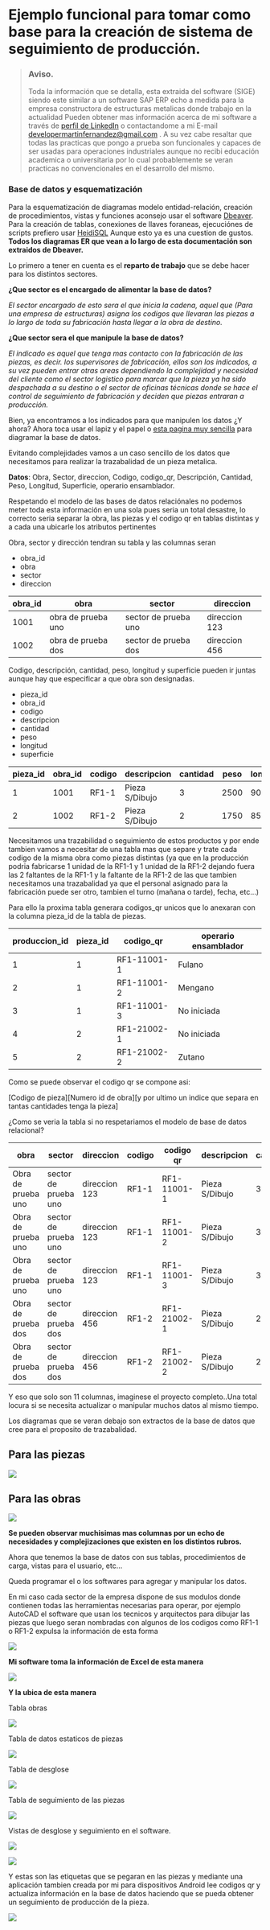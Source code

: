 # Ejemplo funcional para tomar como base para la creación de sistema de seguimiento de producción.

> ### Aviso.
> Toda la información que se detalla, esta extraida del software (SIGE) siendo este similar a un software SAP ERP echo a medida para la empresa constructora de estructuras metalicas donde trabajo en la actualidad Pueden obtener mas información acerca de mi software a través de [perfil de LinkedIn](https://www.linkedin.com/in/martin-fernandez-3b56a91a0/) o contactandome a mi E-mail developermartinfernandez@gmail.com . A su vez cabe resaltar que todas las practicas que pongo a prueba son funcionales y capaces de ser usadas para operaciones industriales aunque no recibi educación academica o universitaria por lo cual probablemente se veran practicas no convencionales en el desarrollo del  mismo.

### Base de datos y esquematización
Para la esquematización de diagramas modelo entidad-relación, creación de procedimientos, vistas y funciones aconsejo usar el software [Dbeaver](https://dbeaver.io/). Para la creación de tablas, conexiones de llaves foraneas, ejecuciónes de scripts prefiero usar [HeidiSQL](https://www.heidisql.com/) Aunque esto ya es una cuestion de gustos. **Todos los diagramas ER que vean a lo largo de esta documentación son extraidos de Dbeaver.**

Lo primero a tener en cuenta es el **reparto de trabajo** que se debe hacer para los distintos sectores. 

**¿Que sector es el encargado de alimentar la base de datos?**

*El sector encargado de esto sera el que inicia la cadena, aquel que (Para una empresa de estructuras) asigna los codigos que llevaran las piezas a lo largo de toda su fabricación hasta llegar a la obra de destino.*

**¿Que sector sera el que manipule la base de datos?**

*El indicado es aquel que tenga mas contacto con la fabricación de las piezas, es decir. los supervisores de fabricación, ellos son los indicados, a su vez pueden entrar otras areas dependiendo la complejidad y necesidad del cliente como el sector logistico para marcar que la pieza ya ha sido despachada a su destino o el sector de oficinas técnicas donde se hace el control de seguimiento de fabricación y deciden que piezas entraran a producción.*

Bien, ya encontramos a los indicados para que manipulen los datos ¿Y ahora?
Ahora toca usar el lapiz y el papel o [esta pagina muy sencilla](dbdesigner.net) para diagramar la base de datos.

Evitando complejidades vamos a un caso sencillo de los datos que necesitamos para realizar la trazabalidad de un pieza metalica.

**Datos**: Obra, Sector, direccion, Codigo, codigo_qr, Descripción, Cantidad, Peso, Longitud, Superficie, operario ensamblador.

Respetando el modelo de las bases de datos relaciónales no podemos meter toda esta información en una sola pues seria un total desastre, lo correcto seria separar la obra, las piezas y el codigo qr en tablas distintas y a cada una ubicarle los atributos pertinentes 

Obra, sector y dirección tendran su tabla y las columnas seran

 * obra_id
 * obra
 * sector
 * direccion
 
obra_id | obra | sector | direccion
--------|----- | -------|------------
1001 | obra de prueba uno | sector de prueba uno| direccion 123
1002 | obra de prueba dos | sector de prueba dos| direccion 456
 
Codigo, descripción, cantidad, peso, longitud y superficie pueden ir juntas aunque hay que especificar a que obra son designadas.

  * pieza_id
  * obra_id
  * codigo
  * descripcion
  * cantidad
  * peso
  * longitud
  * superficie  
    
  pieza_id | obra_id | codigo | descripcion | cantidad | peso | longitud | superficie 
-----------|---------|------- | ------------|----------|------|--------- | ----------
 1  | 1001 | RF1-1 | Pieza S/Dibujo | 3 | 2500 | 9000 | 57
 2  | 1002 | RF1-2 | Pieza S/Dibujo | 2 | 1750 | 8500 | 67
 
 Necesitamos una trazabilidad o seguimiento  de estos productos y por ende tambien vamos a necesitar de una tabla mas que separe y trate cada codigo de la misma obra como piezas distintas (ya que en la producción podria fabricarse 1 unidad de la RF1-1 y 1 unidad de la RF1-2 dejando fuera las 2 faltantes de la RF1-1 y la faltante de la RF1-2 de las que tambien necesitamos una trazabalidad ya que el personal asignado para la fabricación puede ser otro, tambien el turno (mañana o tarde), fecha, etc...)
 
 Para ello la proxima tabla generara codigos_qr unicos que lo anexaran con la columna pieza_id de la tabla de piezas.
 
  produccion_id | pieza_id | codigo_qr | operario ensamblador 
----------------|----------|---------- | ---------------------
1 | 1 | RF1-11001-1 | Fulano 
2 | 1 | RF1-11001-2 | Mengano
3 | 1 | RF1-11001-3 | No iniciada
4 | 2 | RF1-21002-1 | No iniciada
5 | 2 | RF1-21002-2 | Zutano

Como se puede observar el codigo qr se compone asi:

[Codigo de pieza][Numero id de obra][y por ultimo un indice que separa en tantas cantidades tenga la pieza] 

¿Como se veria la tabla si no respetariamos el modelo de base de datos relacional?

obra | sector | direccion | codigo | codigo qr | descripcion | cantidad | largo | peso | superficie | operario ensamblador
---- | ------ | --------- | ------ | --------- | ----------- | -------- | ----- | ---- | -----------| ---------------------
Obra de prueba uno | sector de prueba uno | direccion 123 | RF1-1 | RF1-11001-1 | Pieza S/Dibujo | 3 | 9000 | 2500 | 57 | Fulano
Obra de prueba uno | sector de prueba uno | direccion 123 | RF1-1 | RF1-11001-2 | Pieza S/Dibujo | 3 | 9000 | 2500 | 57 | Mengano
Obra de prueba uno | sector de prueba uno | direccion 123 | RF1-1 | RF1-11001-3 | Pieza S/Dibujo | 3 | 9000 | 2500 | 57 | No iniciada
Obra de prueba dos | sector de prueba dos | direccion 456 | RF1-2 | RF1-21002-1 | Pieza S/Dibujo | 2 | 8500 | 1750 | 67 | No iniciada
Obra de prueba dos | sector de prueba dos | direccion 456 | RF1-2 | RF1-21002-2 | Pieza S/Dibujo | 2 | 8500 | 1750 | 67 | Zutano

Y eso que solo son 11 columnas, imaginese el proyecto completo..Una total locura si se necesita actualizar o manipular muchos datos al mismo tiempo. 

Los diagramas que se veran debajo son extractos de la base de datos que cree para el proposito de trazabalidad.

## Para las piezas

![](https://fotos.subefotos.com/3a402597ed8c29b477c1118a1fc03d1co.jpg)

## Para las obras

![](https://fotos.subefotos.com/5222951a28bc88f8068bde16fc24fdd6o.jpg)

**Se pueden observar muchisimas mas columnas por un echo de necesidades y complejizaciones que existen en los distintos rubros.**

Ahora que tenemos la base de datos con sus tablas, procedimientos de carga, vistas para el usuario, etc...

Queda programar el o los softwares para agregar y manipular los datos. 

En mi caso cada sector de la empresa dispone de sus modulos donde contienen todas las herramientas necesarias para operar, por ejemplo
AutoCAD el software que usan los tecnicos y arquitectos para dibujar las piezas que luego seran nombradas con algunos de los codigos como RF1-1 o RF1-2 expulsa la información de esta forma 

![](https://fotos.subefotos.com/95de2ff52a350ac38a499ff8ea5a92beo.png)

**Mi software toma la información de Excel de esta manera**

![](https://fotos.subefotos.com/deb00401b223f74e081f701ce3275216o.png)

**Y la ubica de esta manera**

Tabla obras 

![](https://fotos.subefotos.com/ccb85c99a4b85d07040259e616632b82o.png)

Tabla de datos estaticos de piezas

![](https://fotos.subefotos.com/94b309cd8cf3c4cc314db7d4ad72952fo.png)

Tabla de desglose 

![](https://fotos.subefotos.com/8845bf8f25e3e2cd1cf7292428dd2fa5o.png)

Tabla de seguimiento de las piezas

![](https://fotos.subefotos.com/5be89f8146aca49d53e79424500ac364o.png)

Vistas de desglose y seguimiento en el software.

![](https://fotos.subefotos.com/de9bf9c1b82130c84577e9e9342f3f9fo.png)

![](https://fotos.subefotos.com/111608301c1a19b2bcfe7e070dd48052o.png)

Y estas son las etiquetas que se pegaran en las piezas y mediante una aplicación tambien creada por mi para dispositivos Android lee codigos qr y actualiza información en la base de datos haciendo que se pueda obtener un seguimiento de producción de la pieza.

![](https://fotos.subefotos.com/b759d609016568cab282349b20c7ab77o.png)






 

